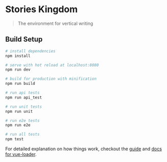 # Stories Kingdom

> The environment for vertical writing

## Build Setup

``` bash
# install dependencies
npm install

# serve with hot reload at localhost:8080
npm run dev

# build for production with minification
npm run build

# run api tests
npm run api_test

# run unit tests
npm run unit

# run e2e tests
npm run e2e

# run all tests
npm test
```

For detailed explanation on how things work, checkout the [guide](http://vuejs-templates.github.io/webpack/) and [docs for vue-loader](http://vuejs.github.io/vue-loader).
